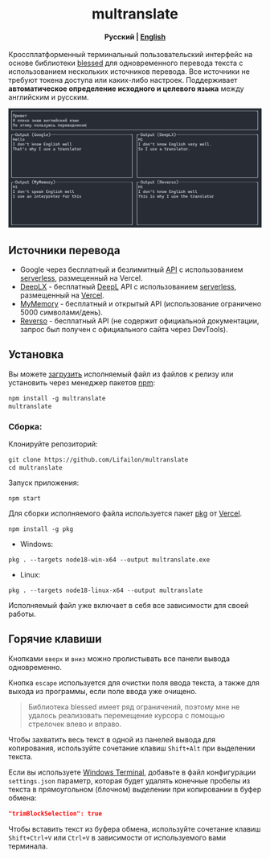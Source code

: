 <h1 align="center">
    multranslate
</h1>

<h4 align="center">
    <strong>Русский</strong> | <a href="README.md">English</a>
</h4>

Кроссплатформенный терминальный пользовательский интерфейс на основе библиотеки [blessed](https://github.com/chjj/blessed) для одновременного перевода текста с использованием нескольких источников перевода. Все источники не требуют токена доступа или каких-либо настроек. Поддерживает **автоматическое определение исходного и целевого языка** между английским и русским.

![Example](/example.jpg)

## Источники перевода

- Google через бесплатный и безлимитный [API](https://github.com/matheuss/google-translate-api) с использованием [serverless](https://github.com/olavoparno/translate-serverless-vercel), размещенный на Vercel.
- [DeepLX](https://github.com/OwO-Network/DeepLX) - бесплатный [DeepL](https://deepl.com) API с использованием [serverless](https://github.com/LegendLeo/deeplx-serverless), размещенный на [Vercel](https://github.com/olavoparno/translate-serverless-vercel).
- [MyMemory](https://mymemory.translated.net/doc/spec.php) - бесплатный и открытый API (использование ограничено 5000 символами/день).
- [Reverso](https://www.reverso.net) - бесплатный API (не содержит официальной документации, запрос был получен с официального сайта через DevTools).

## Установка

Вы можете [загрузить](https://github.com/Lifailon/multranslate/releases) исполняемый файл из файлов к релизу или установить через менеджер пакетов [npm](https://www.npmjs.com/package/multranslate):

```shell
npm install -g multranslate
multranslate
```

### Сборка:

Клонируйте репозиторий:

```shell
git clone https://github.com/Lifailon/multranslate
cd multranslate
```

Запуск приложения:

```shell
npm start
```

Для сборки исполняемого файла используется пакет [pkg](https://github.com/vercel/pkg) от [Vercel](https://github.com/vercel).

```shell
npm install -g pkg
```

- Windows:

```shell
pkg . --targets node18-win-x64 --output multranslate.exe
```

- Linux:

```shell
pkg . --targets node18-linux-x64 --output multranslate
```

Исполняемый файл уже включает в себя все зависимости для своей работы.

## Горячие клавиши

Кнопками `вверх` и `вниз` можно пролистывать все панели вывода одновременно.

Кнопка `escape` используется для очистки поля ввода текста, а также для выхода из программы, если поле ввода уже очищено.

> Библиотека blessed имеет ряд ограничений, поэтому мне не удалось реализовать перемещение курсора с помощью стрелочек влево и вправо.

Чтобы захватить весь текст в одной из панелей вывода для копирования, используйте сочетание клавиш `Shift+Alt` при выделении текста.

Если вы используете [Windows Terminal](https://github.com/microsoft/terminal), добавьте в файл конфигурации `settings.json` параметр, которая будет удалять конечные пробелы из текста в прямоугольном (блочном) выделении при копировании в буфер обмена:

```json
"trimBlockSelection": true
```

Чтобы вставить текст из буфера обмена, используйте сочетание клавиш `Shift+Ctrl+V` или `Ctrl+V` в зависимости от используемого вами терминала.